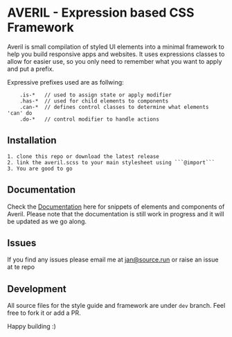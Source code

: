 # AVERIL - Expression based CSS Framework

Averil is small compilation of styled UI elements into a minimal framework to help you build responsive apps and websites.
It uses expressions classes to allow for easier use, so you only need to remember what you want to apply and put a prefix.

Expressive prefixes used are as follwing:

```
	.is-* 	// used to assign state or apply modifier
	.has-*  // used for child elements to components
	.can-* 	// defines control classes to determine what elements 'can' do
	.do-* 	// control modifier to handle actions
```

## Installation

	1. clone this repo or download the latest release
	2. link the averil.scss to your main stylesheet using ```@import```
	3. You are good to go

## Documentation

Check the [Documentation](https://janvalo.github.io/averil/) here for snippets of elements and components of Averil.
Please note that the documentation is still work in progress and it will be updated as we go along.

## Issues

If you find any issues please email me at jan@source.run or raise an issue at te repo

## Development

All source files for the style guide and framework are under ```dev``` branch. Feel free to fork it or add a PR.

Happy building :)
